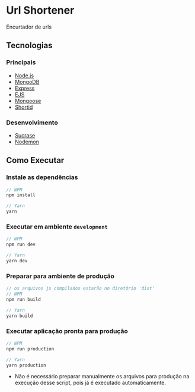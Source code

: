 # Url Shortener
Encurtador de urls
## Tecnologias
 ### Principais
 - [Node.js](https://nodejs.org/)
 - [MongoDB](https://www.npmjs.com/package/mongoose)
 - [Express](https://expressjs.com/)
 - [EJS](https://ejs.co/)
 - [Mongoose](https://www.npmjs.com/package/mongoose)
 - [Shortid](https://github.com/dylang/shortid)
 ### Desenvolvimento
 - [Sucrase](https://github.com/alangpierce/sucrase)
 - [Nodemon](https://github.com/remy/nodemon)


 ## Como Executar
 ### Instale as dependências
 ```js
 // NPM
 npm install
 
 // Yarn
 yarn
 ```

 ### Executar em ambiente `development`
  ```js
 // NPM
 npm run dev
 
 // Yarn
 yarn dev
 ```

 ### Preparar para ambiente de produção
  ```js
  // os arquivos js compilados estarão no diretório 'dist'
 // NPM
 npm run build 
 
 // Yarn
 yarn build
 ```

 ### Executar aplicação pronta para produção

  ```js
 // NPM
 npm run production 
 
 // Yarn
 yarn production
 ```
 - Não é necessário preparar manualmente os arquivos para produção na execução desse script, pois já é executado automaticamente.

